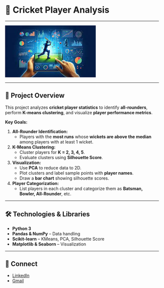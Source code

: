 # 🏏 Cricket Player Analysis
---
![Project Thumbnail](cricket.jpeg)

---

## 📌 Project Overview
This project analyzes **cricket player statistics** to identify **all-rounders**, perform **K-means clustering**, and visualize **player performance metrics**.

**Key Goals:**
1. **All-Rounder Identification:**  
   - Players with the **most runs** whose **wickets are above the median** among players with at least 1 wicket.
2. **K-Means Clustering:**  
   - Cluster players for **K = 2, 3, 4, 5**.
   - Evaluate clusters using **Silhouette Score**.
3. **Visualization:**  
   - Use **PCA** to reduce data to 2D.
   - Plot clusters and label sample points with **player names**.
   - Draw a **bar chart** showing silhouette scores.
4. **Player Categorization:**  
   - List players in each cluster and categorize them as **Batsman, Bowler, All-Rounder**, etc.

---

## 🛠 Technologies & Libraries
- **Python 3**  
- **Pandas & NumPy** – Data handling  
- **Scikit-learn** – KMeans, PCA, Silhouette Score  
- **Matplotlib & Seaborn** – Visualization  

---

## 🤝 Connect

- [LinkedIn](https://www.linkedin.com/in/varsha-shekhar)
- [Gmail](varshaiyer96@gmail.com)
